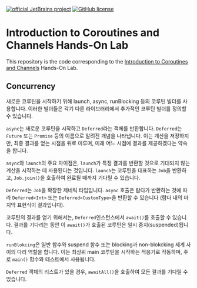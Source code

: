 [![official JetBrains project](https://jb.gg/badges/official.svg)](https://confluence.jetbrains.com/display/ALL/JetBrains+on+GitHub)
[![GitHub license](https://img.shields.io/badge/license-Apache%20License%202.0-blue.svg?style=flat)](https://www.apache.org/licenses/LICENSE-2.0)

# Introduction to Coroutines and Channels Hands-On Lab

This repository is the code corresponding to the
[Introduction to Coroutines and Channels](https://play.kotlinlang.org/hands-on/Introduction%20to%20Coroutines%20and%20Channels/01_Introduction)
Hands-On Lab.

## Concurrency

새로운 코루틴을 시작하기 위해 launch, async, runBlocking 등의 코루틴 빌더를 사용합니다. 이러한 빌더들은 각기 다른 라이브러리에서 추가적인 코루틴 빌더를 정의할 수 있습니다.

`async`는 새로운 코루틴을 시작하고 `Deferred`라는 객체를 반환합니다. `Deferred`는 `Future` 또는 `Promise` 등의 이름으로 알려진 개념을 나타냅니다. 이는 계산을 저장하지만, 최종
결과를 얻는 시점을 뒤로 미루며, 미래 어느 시점에 결과를 제공하겠다는 약속을 합니다.

`async`와 `launch`의 주요 차이점은, `launch`가 특정 결과를 반환할 것으로 기대되지 않는 계산을 시작하는 데 사용된다는 것입니다. `launch`는 코루틴을 대표하는 `Job`을
반환하고, `Job.join()`을 호출하여 완료될 때까지 기다릴 수 있습니다.

`Deferred`는 `Job`을 확장한 제네릭 타입입니다. `async` 호출은 람다가 반환하는 것에 따라 `Deferred<Int>` 또는 `Deferred<CustomType>`을 반환할 수 있습니다 (람다
내의 마지막 표현식이 결과입니다).

코루틴의 결과를 얻기 위해서는, `Deferred`인스턴스에서 `await()`를 호출할 수 있습니다. 결과를 기다리는 동안 이 `await()`가 호출된 코루틴은 일시 중지(suspended)됩니다.

`runBlokcing`은 일반 함수와 suspend 함수 또는 blocking과 non-blokcking 세계 사이의 다리 역할을 합니다. 이는 최상위 main 코루틴을 시작하는 적응기로 작동하며,
주로 `main()` 함수와 테스트에서 사용됩니다.

`Deferred` 객체의 리스트가 있을 경우, `awaitAll()`을 호출하여 모든 결과를 기다릴 수 있습니다.